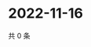 # 2022-11-16

共 0 条

<!-- BEGIN WEIBO -->
<!-- 最后更新时间 Wed Nov 16 2022 15:14:36 GMT+0800 (China Standard Time) -->

<!-- END WEIBO -->
